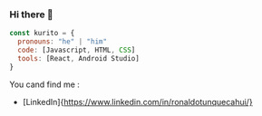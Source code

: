 ### Hi there 👋

```js
const kurito = {
  pronouns: "he" | "him"
  code: [Javascript, HTML, CSS]
  tools: [React, Android Studio]
}
```

You cand find me :
- [LinkedIn]{https://www.linkedin.com/in/ronaldotunquecahui/}

<!--
**SfrRonaldo/SfrRonaldo** is a ✨ _special_ ✨ repository because its `README.md` (this file) appears on your GitHub profile.

Here are some ideas to get you started:

- 🔭 I’m currently working on ...
- 🌱 I’m currently learning ...
- 👯 I’m looking to collaborate on ...
- 🤔 I’m looking for help with ...
- 💬 Ask me about ...
- 📫 How to reach me: ...
- 😄 Pronouns: ...
- ⚡ Fun fact: ...
-->

